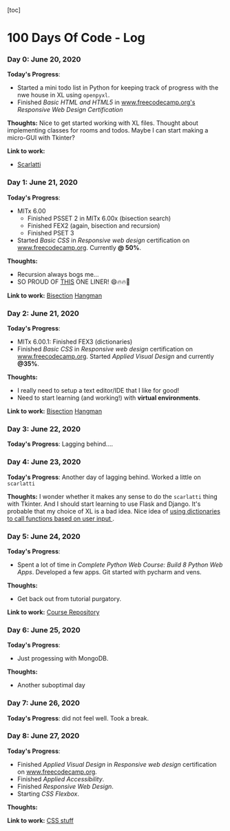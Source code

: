 [toc]
# 100 Days Of Code - Log

### Day 0: June 20, 2020


**Today's Progress**:
- Started a mini todo list in Python for keeping track of progress with the nwe house in XL using `openpyxl`.
- Finished _Basic HTML and HTML5_ in www.freecodecamp.org's _Responsive Web Design Certification_

**Thoughts:** Nice to get started working with XL files. Thought about implementing classes for rooms and todos. Maybe I can start making a micro-GUI with Tkinter?

**Link to work:**
- [Scarlatti](scripts/scarlatti/)

### Day 1: June 21, 2020


**Today's Progress**:
- MITx 6.00
  - Finished PSSET 2 in MITx 6.00x (bisection search)
  - Finished FEX2 (again, bisection and recursion)
  - Finished PSET 3
- Started _Basic CSS_ in _Responsive web design_ certification on www.freecodecamp.org. Currently **@ 50%**.

**Thoughts:**
- Recursion always bogs me...
- SO PROUD OF [THIS](/scripts/MITx%206.00x%20Intro%20To%20CS/W3/ps3_hangman.py) ONE LINER! :smile::fire::fire::clap:


**Link to work:**
[Bisection](scripts/MITx%206.00x%20Intro%20to%20CS/W2)
[Hangman](/scripts/MITx%206.00x%20Intro%20To%20CS/W3/ps3_hangman.py)

### Day 2: June 21, 2020


**Today's Progress**:
- MITx 6.00.1: Finished FEX3 (dictionaries)
- Finished _Basic CSS_ in _Responsive web design_ certification on www.freecodecamp.org. Started _Applied Visual Design_ and currently **@35%**.

**Thoughts:**
- I really need to setup a text editor/IDE that I like for good!
- Need to start learning (and working!) with **virtual environments**.



**Link to work:**
[Bisection](scripts/MITx%206.00x%20Intro%20to%20CS/W2)
[Hangman](/scripts/MITx%206.00x%20Intro%20To%20CS/W3/ps3_hangman.py)

### Day 3: June 22, 2020


**Today's Progress**: Lagging behind....


### Day 4: June 23, 2020


**Today's Progress**: Another day of lagging behind. Worked a little on `scarlatti`

**Thoughts:** I wonder whether it makes any sense to do the `scarlatti` thing with Tkinter. And I should start learning to use Flask and Django. It's probable that my choice of XL is a bad idea. Nice idea of <u> using dictionaries to call functions based on user input </u>.


### Day 5: June 24, 2020


**Today's Progress**:
- Spent a lot of time in _Complete Python Web Course: Build 8 Python Web Apps_. Developed a few apps. Git started with pycharm and vens.

**Thoughts:**
- Get back out from tutorial purgatory.

**Link to work:**
[Course Repository](https://www.github.com/bsassoli/App_development)

### Day 6: June 25, 2020


**Today's Progress**:
- Just progessing with MongoDB.

**Thoughts:**
- Another suboptimal day


### Day 7: June 26, 2020


**Today's Progress**: did not feel well. Took  a break.


### Day 8: June 27, 2020


**Today's Progress**:
- Finished _Applied Visual Design_ in _Responsive web design_ certification on www.freecodecamp.org.
- Finished _Applied Accessibility_.
- Finished _Responsive Web Design_.
- Starting _CSS Flexbox_. 

**Thoughts:**


**Link to work:** [CSS stuff](scripts/xSteph.html)
